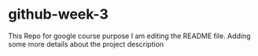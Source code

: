 # github-week-3
This Repo for google course purpose 
I am editing the README file. Adding some more details about the project 
description

